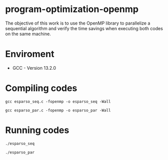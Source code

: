# program-optimization-openmp
The objective of this work is to use the OpenMP library to parallelize a sequential algorithm and verify the time savings when executing both codes on the same machine.

# Enviroment
- GCC - Version 13.2.0

# Compiling codes
```console
gcc esparso_seq.c -fopenmp -o esparso_seq -Wall
```

```console
gcc esparso_par.c -fopenmp -o esparso_par -Wall
```

# Running codes

```console
./esparso_seq
```

```console
./esparso_par
```
